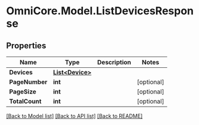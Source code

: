 # OmniCore.Model.ListDevicesResponse

## Properties

Name | Type | Description | Notes
------------ | ------------- | ------------- | -------------
**Devices** | [**List&lt;Device&gt;**](Device.md) |  | 
**PageNumber** | **int** |  | [optional] 
**PageSize** | **int** |  | [optional] 
**TotalCount** | **int** |  | [optional] 

[[Back to Model list]](../README.md#documentation-for-models) [[Back to API list]](../README.md#documentation-for-api-endpoints) [[Back to README]](../README.md)

